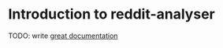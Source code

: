 # Introduction to reddit-analyser

TODO: write [great documentation](http://jacobian.org/writing/what-to-write/)
